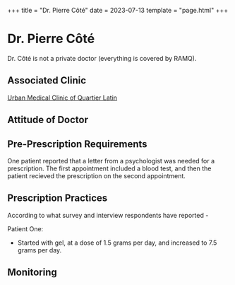 +++
title = "Dr. Pierre Côté"
date = 2023-07-13
template = "page.html"
+++

# Dr. Pierre Côté
Dr. Côté is not a private doctor (everything is covered by RAMQ). 
## Associated Clinic
[Urban Medical Clinic of Quartier Latin](@/blog/clinics/urbain.md)
## Attitude of Doctor
## Pre-Prescription Requirements
One patient reported that a letter from a psychologist was needed for a prescription. The first appointment included a blood test, and then the patient recieved the prescription on the second appointment. 
## Prescription Practices
According to what survey and interview respondents have reported -

Patient One:
* Started with gel, at a dose of 1.5 grams per day, and increased to 7.5 grams per day.
## Monitoring
